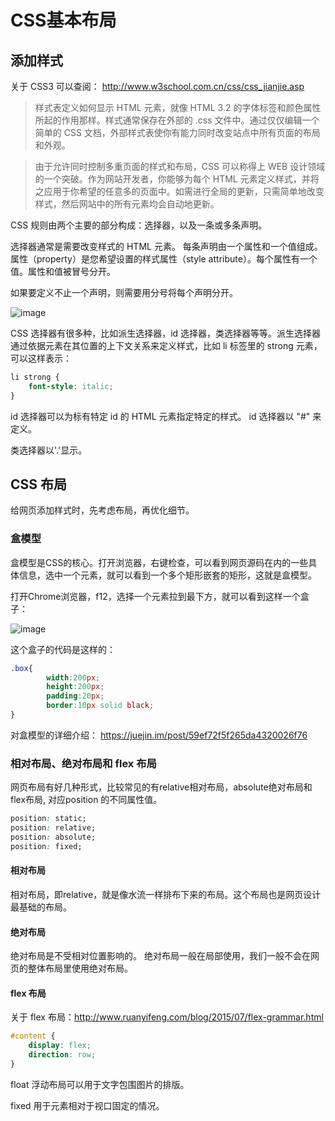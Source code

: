 # CSS基本布局

## 添加样式

关于 CSS3 可以查阅： http://www.w3school.com.cn/css/css_jianjie.asp

> 样式表定义如何显示 HTML 元素，就像 HTML 3.2 的字体标签和颜色属性所起的作用那样。样式通常保存在外部的 .css 文件中。通过仅仅编辑一个简单的 CSS 文档，外部样式表使你有能力同时改变站点中所有页面的布局和外观。

> 由于允许同时控制多重页面的样式和布局，CSS 可以称得上 WEB 设计领域的一个突破。作为网站开发者，你能够为每个 HTML 元素定义样式，并将之应用于你希望的任意多的页面中。如需进行全局的更新，只需简单地改变样式，然后网站中的所有元素均会自动地更新。

CSS 规则由两个主要的部分构成：选择器，以及一条或多条声明。

选择器通常是需要改变样式的 HTML 元素。
每条声明由一个属性和一个值组成。
属性（property）是您希望设置的样式属性（style attribute）。每个属性有一个值。属性和值被冒号分开。

如果要定义不止一个声明，则需要用分号将每个声明分开。

![image](http://www.w3school.com.cn/i/ct_css_selector.gif)

CSS 选择器有很多种，比如派生选择器，id 选择器，类选择器等等。派生选择器
通过依据元素在其位置的上下文关系来定义样式，比如 li 标签里的 strong 元素，可以这样表示：

```css
li strong {
    font-style: italic;
}
```

id 选择器可以为标有特定 id 的 HTML 元素指定特定的样式。
id 选择器以 "#" 来定义。

类选择器以'.'显示。

## CSS 布局

给网页添加样式时，先考虑布局，再优化细节。

### 盒模型

盒模型是CSS的核心。打开浏览器，右键检查，可以看到网页源码在内的一些具体信息，选中一个元素，就可以看到一个多个矩形嵌套的矩形，这就是盒模型。

打开Chrome浏览器，f12，选择一个元素拉到最下方，就可以看到这样一个盒子：

![image](https://user-gold-cdn.xitu.io/2017/10/25/cfff88aff482f7dd89d60d7498695450?imageView2/0/w/1280/h/960/format/webp/ignore-error/1)

这个盒子的代码是这样的：

```css
.box{
        width:200px;
        height:200px;
        padding:20px;
        border:10px solid black;
}
```

对盒模型的详细介绍： https://juejin.im/post/59ef72f5f265da4320026f76

### 相对布局、绝对布局和 flex 布局

网页布局有好几种形式，比较常见的有relative相对布局，absolute绝对布局和flex布局, 对应position 的不同属性值。

```css
position: static;
position: relative;
position: absolute;
position: fixed;
```

#### 相对布局

相对布局，即relative，就是像水流一样排布下来的布局。这个布局也是网页设计最基础的布局。

#### 绝对布局

绝对布局是不受相对位置影响的。
绝对布局一般在局部使用，我们一般不会在网页的整体布局里使用绝对布局。


#### flex 布局

关于 flex 布局：http://www.ruanyifeng.com/blog/2015/07/flex-grammar.html


```css
#content {
    display: flex;
    direction: row;
}
```

float 浮动布局可以用于文字包围图片的排版。

fixed 用于元素相对于视口固定的情况。
